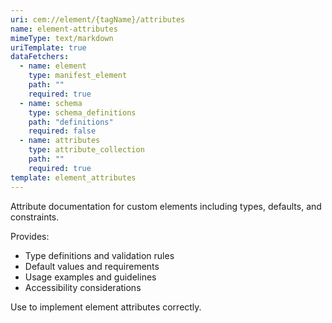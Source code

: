 ```yaml
---
uri: cem://element/{tagName}/attributes
name: element-attributes
mimeType: text/markdown
uriTemplate: true
dataFetchers:
  - name: element
    type: manifest_element
    path: ""
    required: true
  - name: schema
    type: schema_definitions
    path: "definitions"
    required: false
  - name: attributes
    type: attribute_collection
    path: ""
    required: true
template: element_attributes
---
```


Attribute documentation for custom elements including types, defaults, and constraints.

Provides:
- Type definitions and validation rules
- Default values and requirements
- Usage examples and guidelines
- Accessibility considerations

Use to implement element attributes correctly.
